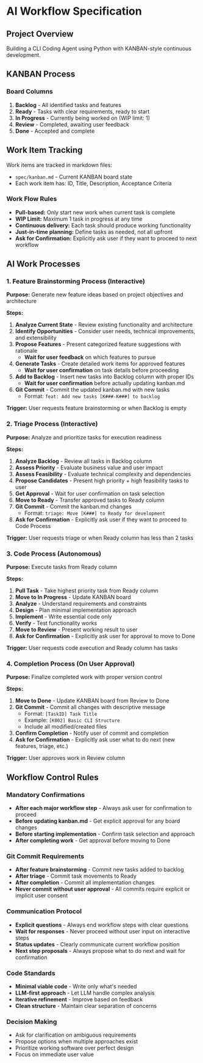 # AI Workflow Specification

## Project Overview
Building a CLI Coding Agent using Python with KANBAN-style continuous development.

## KANBAN Process

### Board Columns
1. **Backlog** - All identified tasks and features
2. **Ready** - Tasks with clear requirements, ready to start
3. **In Progress** - Currently being worked on (WIP limit: 1)
4. **Review** - Completed, awaiting user feedback
5. **Done** - Accepted and complete

## Work Item Tracking
Work items are tracked in markdown files:
- `spec/kanban.md` - Current KANBAN board state
- Each work item has: ID, Title, Description, Acceptance Criteria

### Work Flow Rules
- **Pull-based:** Only start new work when current task is complete
- **WIP Limit:** Maximum 1 task in progress at any time
- **Continuous delivery:** Each task should produce working functionality
- **Just-in-time planning:** Define tasks as needed, not all upfront
- **Ask for Confirmation:** Explicitly ask user if they want to proceed to next workflow

## AI Work Processes

### 1. Feature Brainstorming Process (Interactive)
**Purpose:** Generate new feature ideas based on project objectives and architecture

**Steps:**
1. **Analyze Current State** - Review existing functionality and architecture
2. **Identify Opportunities** - Consider user needs, technical improvements, and extensibility
3. **Propose Features** - Present categorized feature suggestions with rationale
   - **Wait for user feedback** on which features to pursue
4. **Generate Tasks** - Create detailed work items for approved features
   - **Wait for user confirmation** on task details before proceeding
5. **Add to Backlog** - Insert new tasks into Backlog column with proper IDs
   - **Wait for user confirmation** before actually updating kanban.md
6. **Git Commit** - Commit the updated kanban.md with new tasks
   - Format: `feat: Add new tasks [K###-K###] to backlog`

**Trigger:** User requests feature brainstorming or when Backlog is empty

### 2. Triage Process (Interactive)
**Purpose:** Analyze and prioritize tasks for execution readiness

**Steps:**
1. **Analyze Backlog** - Review all tasks in Backlog column
2. **Assess Priority** - Evaluate business value and user impact
3. **Assess Feasibility** - Evaluate technical complexity and dependencies
4. **Propose Candidates** - Present high priority + high feasibility tasks to user
5. **Get Approval** - Wait for user confirmation on task selection
6. **Move to Ready** - Transfer approved tasks to Ready column
7. **Git Commit** - Commit the kanban.md changes
   - Format: `triage: Move [K###] to Ready for development`
8. **Ask for Confirmation** - Explicitly ask user if they want to proceed to Code Process

**Trigger:** User requests triage or when Ready column has less than 2 tasks

### 3. Code Process (Autonomous)
**Purpose:** Execute tasks from Ready column

**Steps:**
1. **Pull Task** - Take highest priority task from Ready column
2. **Move to In Progress** - Update KANBAN board
3. **Analyze** - Understand requirements and constraints
4. **Design** - Plan minimal implementation approach
5. **Implement** - Write essential code only
6. **Verify** - Test functionality works
7. **Move to Review** - Present working result to user
8. **Ask for Confirmation** - Explicitly ask user for approval to move to Done

**Trigger:** User requests code execution and Ready column has tasks

### 4. Completion Process (On User Approval)
**Purpose:** Finalize completed work with proper version control

**Steps:**
1. **Move to Done** - Update KANBAN board from Review to Done
2. **Git Commit** - Commit all changes with descriptive message
   - Format: `[TaskID] Task Title`
   - Example: `[K002] Basic CLI Structure`
   - Include all modified/created files
3. **Confirm Completion** - Notify user of commit and completion
4. **Ask for Confirmation** - Explicitly ask user what to do next (new features, triage, etc.)

**Trigger:** User approves work in Review column

## Workflow Control Rules

### Mandatory Confirmations
- **After each major workflow step** - Always ask user for confirmation to proceed
- **Before updating kanban.md** - Get explicit approval for any board changes
- **Before starting implementation** - Confirm task selection and approach
- **After completing work** - Get approval before moving to Done

### Git Commit Requirements
- **After feature brainstorming** - Commit new tasks added to backlog
- **After triage** - Commit task movements to Ready
- **After completion** - Commit all implementation changes
- **Never commit without user approval** - All commits require explicit or implicit user consent

### Communication Protocol
- **Explicit questions** - Always end workflow steps with clear questions
- **Wait for responses** - Never proceed without user input on interactive steps
- **Status updates** - Clearly communicate current workflow position
- **Next step proposals** - Always propose what to do next and wait for confirmation

### Code Standards
- **Minimal viable code** - Write only what's needed
- **LLM-first approach** - Let LLM handle complex analysis
- **Iterative refinement** - Improve based on feedback
- **Clean structure** - Maintain clear separation of concerns

### Decision Making
- Ask for clarification on ambiguous requirements
- Propose options when multiple approaches exist
- Prioritize working software over perfect design
- Focus on immediate user value


